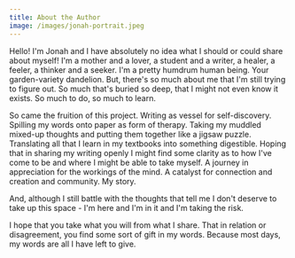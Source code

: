 ```yaml
---
title: About the Author
image: /images/jonah-portrait.jpeg
---
```

Hello! I'm Jonah and I have absolutely no idea what I should or could share about myself! I'm a mother and a lover, a student and a writer, a healer, a feeler, a thinker and a seeker. I'm a pretty humdrum human being. Your garden-variety dandelion. But, there's so much about me that I'm still trying to figure out. So much that's buried so deep, that I might not even know it exists. So much to do, so much to learn. 

So came the fruition of this project. Writing as vessel for self-discovery. Spilling my words onto paper as form of therapy. Taking my muddled mixed-up thoughts and putting them together like a jigsaw puzzle. Translating all that I learn in my textbooks into something digestible. Hoping that in sharing my writing openly I might find some clarity as to how I've come to be and where I might be able to take myself. A journey in appreciation for the workings of the mind. A catalyst for connection and creation and community. My story.

And, although I still battle with the thoughts that tell me I don't deserve to take up this space - I'm here and I'm in it and I'm taking the risk.

I hope that you take what you will from what I share. That in relation or disagreement, you find some sort of gift in my words. Because most days, my words are all I have left to give.